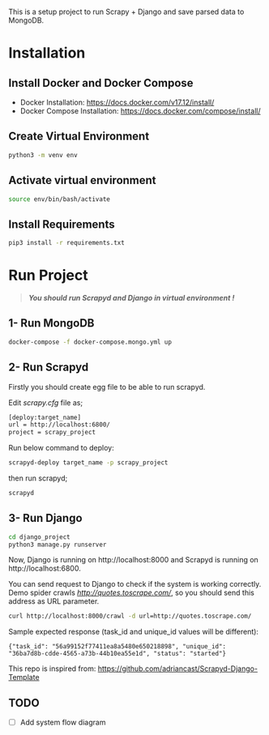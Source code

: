 This is a setup project to run Scrapy + Django and save parsed data to MongoDB. 

# Installation

## Install Docker and Docker Compose

- Docker Installation: https://docs.docker.com/v17.12/install/
- Docker Compose Installation: https://docs.docker.com/compose/install/

## Create Virtual Environment

```bash
python3 -m venv env
```

## Activate virtual environment

```bash
source env/bin/bash/activate
```

## Install Requirements

```bash
pip3 install -r requirements.txt
```

# Run Project

> ***You should run Scrapyd and Django in virtual environment !***

## 1- Run MongoDB

```bash
docker-compose -f docker-compose.mongo.yml up
```

## 2- Run Scrapyd

Firstly you should create egg file to be able to run scrapyd.

Edit *scrapy.cfg* file as;

```bash
[deploy:target_name]
url = http://localhost:6800/
project = scrapy_project
```

Run below command to deploy:

```bash
scrapyd-deploy target_name -p scrapy_project
```

then run scrapyd;

```bash
scrapyd
```

## 3- Run Django

```bash
cd django_project
python3 manage.py runserver
```

Now, Django is running on http://localhost:8000 and Scrapyd is running on http://localhost:6800.

You can send request to Django to check if the system is working correctly. Demo spider crawls *http://quotes.toscrape.com/*, so you should send this address as URL parameter. 

```bash
curl http://localhost:8000/crawl -d url=http://quotes.toscrape.com/
```

Sample expected response (task_id and unique_id values will be different): 

```
{"task_id": "56a99152f77411ea8a5480e650218898", "unique_id": "36ba7d8b-cdde-4565-a73b-44b10ea55e1d", "status": "started"}
```


This repo is inspired from: https://github.com/adriancast/Scrapyd-Django-Template


## TODO

- [ ] Add system flow diagram